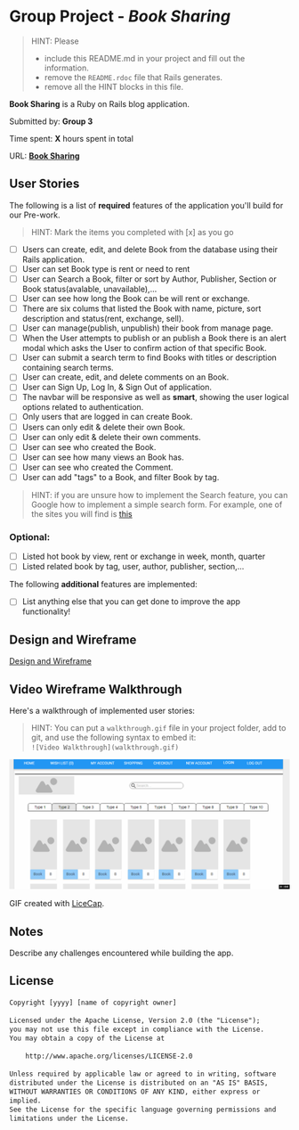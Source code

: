 # Group Project - *Book Sharing*

> HINT: Please
> - include this README.md in your project and fill out the information. 
> - remove the `README.rdoc` file that Rails generates. 
> - remove all the HINT blocks in this file.

**Book Sharing** is a Ruby on Rails blog application.

Submitted by: **Group 3**

Time spent: **X** hours spent in total

URL: **[Book Sharing](http://bookshare2017.herokuapp.com)**

## User Stories

The following is a list of **required** features of the application you'll build for our Pre-work.

> HINT: Mark the items you completed with [x] as you go

* [ ] Users can create, edit, and delete Book from the database using their Rails application.
* [ ] User can set Book type is rent or need to rent
* [ ] User can Search a Book, filter or sort by Author, Publisher, Section or Book status(avalable, unavailable),...
* [ ] User can see how long the Book can be will rent or exchange.
* [ ] There are six colums that listed the Book with name, picture, sort description and status(rent, exchange, sell).
* [ ] User can manage(publish, unpublish) their book from manage page.
* [ ] When the User attempts to publish or an publish a Book there is an alert modal which asks the User to confirm action of that specific Book.
* [ ] User can submit a search term to find Books with titles or description containing search terms.
* [ ] User can create, edit, and delete comments on an Book.
* [ ] User can Sign Up, Log In, & Sign Out of application.      
* [ ] The navbar will be responsive as well as **smart**, showing the user logical options related to authentication.
* [ ] Only users that are logged in can create Book.
* [ ] Users can only edit & delete their own Book.
* [ ] User can only edit & delete their own comments.
* [ ] User can see who created the Book.
* [ ] User can see how many views an Book has.
* [ ] User can see who created the Comment.
* [ ] User can add "tags" to a Book, and filter Book by tag.

> HINT: if you are unsure how to implement the Search feature, you can Google how to implement a simple search form. For example, one of the sites you will find is [this](http://www.jorgecoca.com/buils-search-form-ruby-rails/)

### Optional:
* [ ] Listed hot book by view, rent or exchange in week, month, quarter
* [ ] Listed related book by tag, user, author, publisher, section,...

The following **additional** features are implemented:

- [ ] List anything else that you can get done to improve the app functionality!

## Design and Wireframe
[Design and Wireframe](https://app.moqups.com/phuonghoang713@gmail.com/Its0KiCmFe/view/page/aa9df7b72)

## Video Wireframe Walkthrough 

Here's a walkthrough of implemented user stories:

> HINT: You can put a `walkthrough.gif` file in your project folder, add to git, and use the following syntax to embed it:  
> `![Video Walkthrough](walkthrough.gif)` 
> 

![Video Walkthrough](https://github.com/RubyGroup3/BookSharing/blob/master/demo/walkthrough.gif)

GIF created with [LiceCap](http://www.cockos.com/licecap/).

## Notes

Describe any challenges encountered while building the app.

## License

    Copyright [yyyy] [name of copyright owner]

    Licensed under the Apache License, Version 2.0 (the "License");
    you may not use this file except in compliance with the License.
    You may obtain a copy of the License at

        http://www.apache.org/licenses/LICENSE-2.0

    Unless required by applicable law or agreed to in writing, software
    distributed under the License is distributed on an "AS IS" BASIS,
    WITHOUT WARRANTIES OR CONDITIONS OF ANY KIND, either express or implied.
    See the License for the specific language governing permissions and
    limitations under the License.